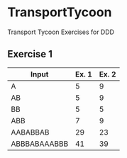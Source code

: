 # TransportTycoon

Transport Tycoon Exercises for DDD

## Exercise 1

| Input        | Ex. 1 | Ex. 2 |
| ------------ | ----- | ----- |
| A            | 5     | 9     |
| AB           | 5     | 9     |
| BB           | 5     | 5     |
| ABB          | 7     | 9     |
| AABABBAB     | 29    | 23    |
| ABBBABAAABBB | 41    | 39    |

